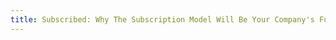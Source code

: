 ```yaml
---
title: Subscribed: Why The Subscription Model Will Be Your Company's Future - And What To Do About It
---
```

